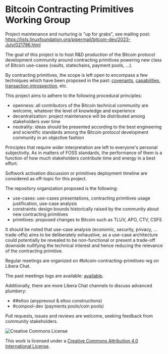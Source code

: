 # Bitcoin Contracting Primitives Working Group

Project maintenance and nurturing is "up for grabs", see mailing post:
https://lists.linuxfoundation.org/pipermail/bitcoin-dev/2023-July/021786.html

The goal of this project is to host R&D production of the Bitcoin protocol development
community around contracting primitives powering new class of Bitcoin use-cases (vaults,
statechains, payment pools, ...).

By contracting primitives, the scope is left open to encompass a few techniques which
have been proposed in the past: [covenants](https://fc17.ifca.ai/bitcoin/papers/bitcoin17-final28.pdf), [capabilities](https://lists.linuxfoundation.org/pipermail/bitcoin-dev/2021-December/019722.html), [transaction introspection](https://lists.linuxfoundation.org/pipermail/bitcoin-dev/2022-July/020753.html), etc.

This project aims to adhere to the following procedural principles:
- openness: all contributors of the Bitcoin technical community are welcome, whatever the level of knowledge and experience
- decentralization: project maintenance will be distributed among stakeholders over time
- neutrality: ideas should be presented according to the best engineering and scientific standards among the Bitcoin protocol development community in an objective fashion

Principles that require wider interpretation are left to everyone's personal subjectivity. As in matters of FOSS standards, the performance of
them is a function of how much stakeholders contribute time and energy in a best effort.

Softwork activation discussion or primitives deployment timeline are considered as off-topic for this
project.

The repository organization proposed is the following:
- use-cases: use-cases presentations, contracting primitives usage justification, use-case analysis
- constraints: design bounds historically raised by the community about new contracting primitives
- primitives: proposed changes to Bitcoin such as TLUV, APO, CTV, CSFS
 
It should be noted that use-case analysis (economic, security, privacy, ... trade-offs) aims to be
deliberately exhaustive, as a use-case architecture could potentially be revealed to be
non-functional or present a trade-off downside nullifying the technical interest and hence reducing the relevance of the contracting primitive.

Regular meetings are organized on #bitcoin-contracting-primitives-wg on Libera Chat.

The past meetings logs are available: [available](meetings/README.md).

Additionally, there are more Libera Chat channels to discuss advanced plumbery:
- ##eltoo (anyprevout & eltoo constructions)
- #coinpool-dev (payments pools/coin pools)

Pull requests, issues and reviews are welcome, seeking feedback from community stakeholders.

![Creative Commons License](https://i.creativecommons.org/l/by/4.0/88x31.png "License CC-BY")

This work is licensed under a [Creative Commons Attribution 4.0 International License](https://creativecommons.org/licenses/by/4.0/).
